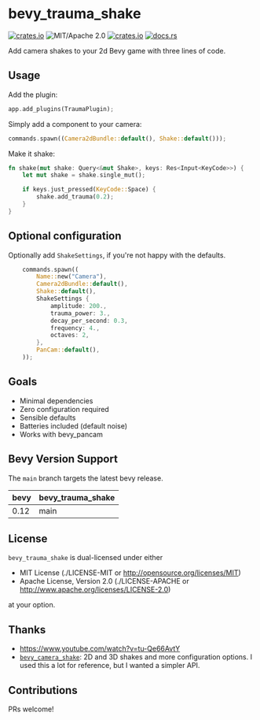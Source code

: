 # bevy_trauma_shake

[![crates.io](https://img.shields.io/crates/v/bevy_trauma_shake.svg)](https://crates.io/crates/bevy_trauma_shake)
![MIT/Apache 2.0](https://img.shields.io/badge/license-MIT%2FApache-blue.svg)
[![crates.io](https://img.shields.io/crates/d/bevy_trauma_shake.svg)](https://crates.io/crates/bevy_trauma_shake)
[![docs.rs](https://img.shields.io/docsrs/bevy_trauma_shake)](https://docs.rs/bevy_trauma_shake)

Add camera shakes to your 2d Bevy game with three lines of code.

## Usage

Add the plugin:

```rust
app.add_plugins(TraumaPlugin);
```

Simply add a component to your camera:

```rust
commands.spawn((Camera2dBundle::default(), Shake::default()));
```

Make it shake:

```rust
fn shake(mut shake: Query<&mut Shake>, keys: Res<Input<KeyCode>>) {
    let mut shake = shake.single_mut();

    if keys.just_pressed(KeyCode::Space) {
        shake.add_trauma(0.2);
    }
}
```

## Optional configuration

Optionally add `ShakeSettings`, if you're not happy with the defaults.

```rust
    commands.spawn((
        Name::new("Camera"),
        Camera2dBundle::default(),
        Shake::default(),
        ShakeSettings {
            amplitude: 200.,
            trauma_power: 3.,
            decay_per_second: 0.3,
            frequency: 4.,
            octaves: 2,
        },
        PanCam::default(),
    ));
```

## Goals

- Minimal dependencies
- Zero configuration required
- Sensible defaults
- Batteries included (default noise)
- Works with bevy_pancam

## Bevy Version Support

The `main` branch targets the latest bevy release.

|bevy|bevy_trauma_shake|
|----|-----------------|
|0.12|main             |

## License

`bevy_trauma_shake` is dual-licensed under either

- MIT License (./LICENSE-MIT or <http://opensource.org/licenses/MIT>)
- Apache License, Version 2.0 (./LICENSE-APACHE or <http://www.apache.org/licenses/LICENSE-2.0>)

at your option.

## Thanks

- <https://www.youtube.com/watch?v=tu-Qe66AvtY>
- [`bevy_camera_shake`](https://github.com/Andrewp2/bevy_camera_shake): 2D and 3D shakes and more configuration options. I used this a lot for reference, but I wanted a simpler API.

## Contributions

PRs welcome!
